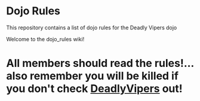 Dojo Rules
==========

This repository contains a list of dojo rules for the Deadly Vipers dojo

Welcome to the dojo_rules wiki! 

# All members should read the rules!... also remember you will be killed if you don't check [DeadlyVipers](https://github.com/deadlyvipers) out!

